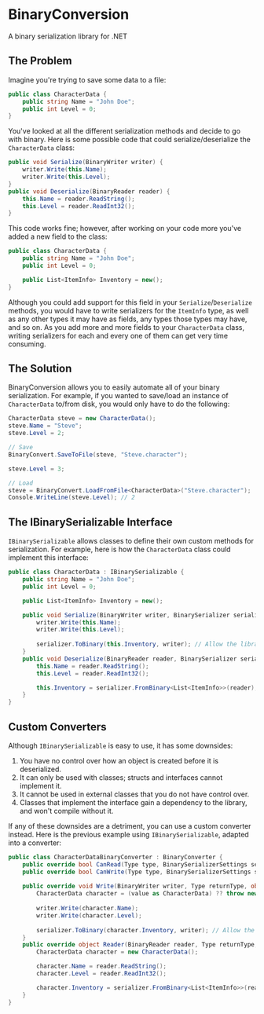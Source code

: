 # BinaryConversion

A binary serialization library for .NET

## The Problem

Imagine you're trying to save some data to a file:

```cs
public class CharacterData {
	public string Name = "John Doe";
	public int Level = 0;
}
```

You've looked at all the different serialization methods and decide to go with binary. Here is some possible code that could serialize/deserialize the `CharacterData` class:

```cs
public void Serialize(BinaryWriter writer) {
	writer.Write(this.Name);
	writer.Write(this.Level);
}
public void Deserialize(BinaryReader reader) {
	this.Name = reader.ReadString();
	this.Level = reader.ReadInt32();
}
```

This code works fine; however, after working on your code more you've added a new field to the class:

```cs
public class CharacterData {
	public string Name = "John Doe";
	public int Level = 0;

	public List<ItemInfo> Inventory = new();
}
```

Although you could add support for this field in your `Serialize`/`Deserialize` methods, you would have to write serializers for the `ItemInfo` type, as well as any other types it may have as fields, any types those types may have, and so on.
As you add more and more fields to your `CharacterData` class, writing serializers for each and every one of them can get very time consuming.

## The Solution

BinaryConversion allows you to easily automate all of your binary serialization. For example, if you wanted to save/load an instance of `CharacterData` to/from disk, you would only have to do the following:

```cs
CharacterData steve = new CharacterData();
steve.Name = "Steve";
steve.Level = 2;

// Save
BinaryConvert.SaveToFile(steve, "Steve.character");

steve.Level = 3;

// Load
steve = BinaryConvert.LoadFromFile<CharacterData>("Steve.character");
Console.WriteLine(steve.Level); // 2
```

## The IBinarySerializable Interface

`IBinarySerializable` allows classes to define their own custom methods for serialization. For example, here is how the `CharacterData` class could implement this interface:

```cs
public class CharacterData : IBinarySerializable {
	public string Name = "John Doe";
	public int Level = 0;

	public List<ItemInfo> Inventory = new();

	public void Serialize(BinaryWriter writer, BinarySerializer serializer) {
		writer.Write(this.Name);
		writer.Write(this.Level);
		
		serializer.ToBinary(this.Inventory, writer); // Allow the library to automatically convert the Inventory collection.
	}
	public void Deserialize(BinaryReader reader, BinarySerializer serializer) {
		this.Name = reader.ReadString();
		this.Level = reader.ReadInt32();

		this.Inventory = serializer.FromBinary<List<ItemInfo>>(reader);
	}
}
```

## Custom Converters

Although `IBinarySerializable` is easy to use, it has some downsides:

1. You have no control over how an object is created before it is deserialized.
2. It can only be used with classes; structs and interfaces cannot implement it.
3. It cannot be used in external classes that you do not have control over.
4. Classes that implement the interface gain a dependency to the library, and won't compile without it.

If any of these downsides are a detriment, you can use a custom converter instead. Here is the previous example using `IBinarySerializable`, adapted into a converter:

```cs
public class CharacterDataBinaryConverter : BinaryConverter {
	public override bool CanRead(Type type, BinarySerializerSettings settings) => type == typeof(CharacterDataBinaryConverter);
	public override bool CanWrite(Type type, BinarySerializerSettings settings) => type == typeof(CharacterDataBinaryConverter);
	
	public override void Write(BinaryWriter writer, Type returnType, object? value, BinarySerializer serializer) {
		CharacterData character = (value as CharacterData) ?? throw new Exception("Value is not a CharacterData.");
		
		writer.Write(character.Name);
		writer.Write(character.Level);
		
		serializer.ToBinary(character.Inventory, writer); // Allow the library to automatically convert the Inventory collection.
	}
	public override object Reader(BinaryReader reader, Type returnType, BinarySerializer serializer) {
		CharacterData character = new CharacterData();

		character.Name = reader.ReadString();
		character.Level = reader.ReadInt32();

		character.Inventory = serializer.FromBinary<List<ItemInfo>>(reader);
	}
}
```